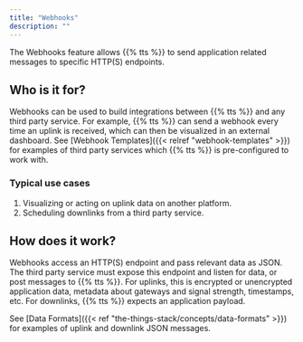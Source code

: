 ```yaml
---
title: "Webhooks"
description: ""
---
```


The Webhooks feature allows {{% tts %}} to send application related messages to specific HTTP(S) endpoints.

<!--more-->

## Who is it for?

Webhooks can be used to build integrations between {{% tts %}} and any third party service. For example, {{% tts %}} can send a webhook every time an uplink is received, which can then be visualized in an external dashboard. See [Webhook Templates]({{< relref "webhook-templates" >}}) for examples of third party services which {{% tts %}} is pre-configured to work with.

### Typical use cases

1. Visualizing or acting on uplink data on another platform.
2. Scheduling downlinks from a third party service.

## How does it work?

Webhooks access an HTTP(S) endpoint and pass relevant data as JSON. The third party service must expose this endpoint and listen for data, or post messages to {{% tts %}}. For uplinks, this is encrypted or unencrypted application data, metadata about gateways and signal strength, timestamps, etc. For downlinks, {{% tts %}} expects an application payload.

See [Data Formats]({{< ref "the-things-stack/concepts/data-formats" >}}) for examples of uplink and downlink JSON messages. 
